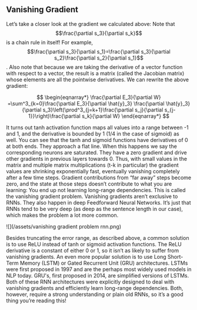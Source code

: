 ## Vanishing Gradient

Let’s take a closer look at the gradient we calculated above: Note that $$\frac{\partial s_3}{\partial s_k}$$ is a chain rule in itself! For example, $$\frac{\partial s_3}{\partial s_1}=\frac{\partial s_3}{\partial s_2}\frac{\partial s_2}{\partial s_1}$$. Also note that because we are taking the derivative of a vector function with respect to a vector, the result is a matrix (called the Jacobian matrix) whose elements are all the pointwise derivatives. We can rewrite the above gradient:

$$
\begin{eqnarray*}
\frac{\partial E_3}{\partial W} =\sum^3_{k=0}\frac{\partial E_3}{\partial \hat{y}_3}
\frac{\partial \hat{y}_3}{\partial s_3}\left(\prod^3_{j=k+1}\frac{\partial s_j}{\partial s_{j-1}}\right)\frac{\partial s_k}{\partial W}
\end{eqnarray*}
$$


It turns out tanh activation function maps all values into a range between -1 and 1, and the derivative is bounded by 1 (1/4 in the case of sigmoid) as well. You can see that the tanh and sigmoid functions have derivatives of 0 at both ends. They approach a  flat line. When this happens we say the corresponding neurons are saturated. They have a zero gradient and drive other gradients in previous layers towards 0. Thus, with small values in the matrix and multiple matrix multiplications (t-k in particular) the gradient values are shrinking exponentially fast, eventually vanishing completely after a few time steps. Gradient contributions from “far away” steps become zero, and the state at those steps doesn’t contribute to what you are learning: You end up not learning long-range dependencies. This is called the vanishing gradient problem. Vanishing gradients aren’t exclusive to RNNs. They also happen in deep Feedforward Neural Networks. It’s just that RNNs tend to be very deep (as deep as the sentence length in our case), which makes the problem a lot more common.

![](/assets/vanishing gradient problem rnn.png)

Besides truncating the error range, as described above, a common solution is to use ReLU instead of tanh or sigmoid activation functions. The ReLU derivative is a constant of either 0 or 1, so it isn’t as likely to suffer from vanishing gradients. An even more popular solution is to use Long Short-Term Memory (LSTM) or Gated Recurrent Unit (GRU) architectures. LSTMs were first proposed in 1997 and are the perhaps most widely used models in NLP today. GRU's, first proposed in 2014, are simplified versions of LSTMs. Both of these RNN architectures were explicitly designed to deal with vanishing gradients and efficiently learn long-range dependencies. Both, however, require a strong understanding or plain old RNNs, so it’s a good thing you’re reading this!